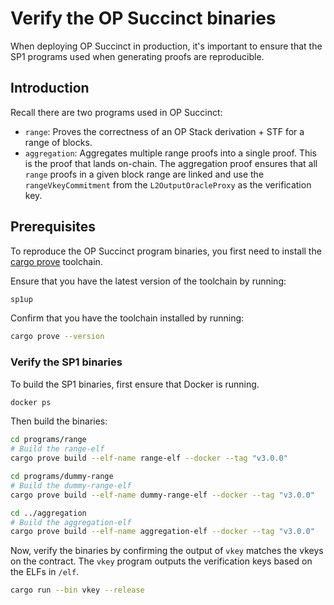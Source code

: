 # Verify the OP Succinct binaries

When deploying OP Succinct in production, it's important to ensure that the SP1 programs used when generating proofs are reproducible.

## Introduction

Recall there are two programs used in OP Succinct:
- `range`: Proves the correctness of an OP Stack derivation + STF for a range of blocks.
- `aggregation`: Aggregates multiple range proofs into a single proof. This is the proof that lands on-chain. The aggregation proof ensures that all `range` proofs in a given block range are linked and use the `rangeVkeyCommitment` from the `L2OutputOracleProxy` as the verification key.

## Prerequisites

To reproduce the OP Succinct program binaries, you first need to install the [cargo prove](https://docs.succinct.xyz/docs/getting-started/install.html#option-1-prebuilt-binaries-recommended) toolchain.

Ensure that you have the latest version of the toolchain by running:

```bash
sp1up
```

Confirm that you have the toolchain installed by running:

```bash
cargo prove --version
```

### Verify the SP1 binaries

To build the SP1 binaries, first ensure that Docker is running.

```bash
docker ps
```

Then build the binaries:

```bash
cd programs/range
# Build the range-elf
cargo prove build --elf-name range-elf --docker --tag "v3.0.0"

cd programs/dummy-range
# Build the dummy-range-elf
cargo prove build --elf-name dummy-range-elf --docker --tag "v3.0.0"

cd ../aggregation
# Build the aggregation-elf
cargo prove build --elf-name aggregation-elf --docker --tag "v3.0.0"
```

Now, verify the binaries by confirming the output of `vkey` matches the vkeys on the contract. The `vkey` program outputs the verification keys
based on the ELFs in `/elf`.

```bash
cargo run --bin vkey --release
```
